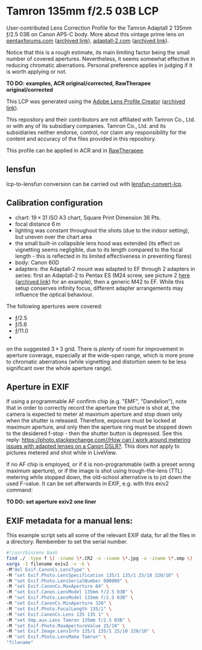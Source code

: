 # Tamron 135mm f/2.5 03B LCP

User-contributed Lens Correction Profile for the Tamron Adaptall 2 135mm ƒ/2.5 03B on Canon APS-C body. More about this vintage prime lens on [pentaxforums.com](https://www.pentaxforums.com/userreviews/tamron-adaptall-2-135mm-f-2-5-03b.html) ([archived link](https://web.archive.org/web/20220222084506/https://www.pentaxforums.com/userreviews/tamron-adaptall-2-135mm-f-2-5-03b.html)), [adaptall-2.com](http://www.adaptall-2.com/lenses/03B.html) ([archived link](https://web.archive.org/web/20220222084644/http://www.adaptall-2.com/lenses/03B.html)).

Notice that this is a rough estimate, its main limiting factor being the small number of covered apertures.
Nevertheless, it seems somewhat effective in reducing chromatic aberrations.
Personal preference applies in judging if it is worth applying or not.

**TO DO: examples, ACR original/corrected, RawTherapee original/corrected**

This LCP was generated using the [Adobe Lens Profile Creator](https://helpx.adobe.com/camera-raw/digital-negative.html#Adobe_Lens_Profile_Creator) ([archived link](https://web.archive.org/web/20220127035413/https://helpx.adobe.com/camera-raw/digital-negative.html)).

This repository and their contributors are not affiliated with Tamron Co., Ltd. or with any of its subsidiary companies. Tamron Co., Ltd. and its subsidiaries neither endorse, control, nor claim any responsibility for the content and accuracy of the files provided in this repository.

This profile can be applied in ACR and in [RawTherapee](https://rawpedia.rawtherapee.com/Lens/Geometry).

## lensfun

lcp-to-lensfun conversion can be carried out with [lensfun-convert-lcp](https://lensfun.github.io/manual/latest/lensfun-convert-lcp.html).

## Calibration configuration

- chart: 19&thinsp;×&thinsp;31 ISO A3 chart, Square Print Dimension 36 Pts.
- focal distance 6&thinsp;m
- lighting was constant throughout the shots (due to the indoor setting), but uneven over the chart area
- the small built-in collapsible lens hood was extended (its effect on vignetting seems negligible, due to its length compared to the focal length - this is reflected in its limited effectiveness in preventing flares)
- body: Canon 60D
- adapters: the Adaptall-2 mount was adapted to EF through 2 adapters in series: first an Adaptall-2 to Pentax ES (M24 screw, see picture 2 [here](https://www.pentaxforums.com/userreviews/adaptall-m42-screw-mount.html) ([archived link](https://web.archive.org/web/20220222092213/https://www.pentaxforums.com/userreviews/adaptall-m42-screw-mount.html)) for an example), then a generic M42 to EF. While this setup conserves infinity focus, different adapter arrangements may influence the optical behaviour.

The following apertures were covered:

- ƒ/2.5
- ƒ/5.6
- ƒ/11.0
- 
on the suggested 3&thinsp;×&thinsp;3 grid.
There is _plenty_ of room for improvement in aperture coverage, especially at the wide-open range, which is more prone to chromatic aberrations (while vignetting and distortion seem to be less significant over the whole aperture range).

## Aperture in EXIF

If using a programmable AF confirm chip (e.g. "EMF", "Dandelion"), note that in order to correctly record the aperture the picture is shot at, the camera is expected to meter at maximum aperture and stop down only when the shutter is released.
Therefore, exposure must be locked at maximum aperture, and only then the aperture ring must be stopped down to the desidered f-stop - then the shutter button is depressed. See this reply: [https://photo.stackexchange.com//How can I work around metering issues with adapted lenses on a Canon DSLR?](https://photo.stackexchange.com/a/22378).
This does not apply to pictures metered and shot while in LiveView.

If no AF chip is employed, or if it is non-programmable (with a preset wrong maximum aperture), or if the image is shot using trough-the-lens (TTL) metering while stopped down, the old-school alternative is to jot down the used F-value.
It can be set afterwards in EXIF, e.g. with this exiv2 command:

**TO DO: set aperture exiv2 one liner**

## EXIF metadata for a manual lens:

This example script sets all some of the relevant EXIF data, for all the files in a directory.
Rembember to set the serial number.

```bash
#!/usr/bin/env bash
find ./ -type f \( -iname \*.CR2 -o -iname \*.jpg -o -iname \*.xmp \) |
xargs -I filename exiv2 -v -k \
-M"del Exif.CanonCs.LensType" \
-M "set Exif.Photo.LensSpecification 135/1 135/1 25/10 320/10" \
-M "set Exif.Photo.LensSerialNumber 000000" \
-M "set Exif.CanonCs.MaxAperture 84" \
-M "set Exif.Canon.LensModel 135mm f/2.5 03B" \
-M "set Exif.Photo.LensModel 135mm f/2.5 03B" \
-M "set Exif.CanonCs.MinAperture 320" \
-M "set Exif.Photo.FocalLength 135/1" \
-M "set Exif.CanonCs.Lens 135 135 1" \
-M "set Xmp.aux.Lens Tamron 135mm f/2.5 03B" \
-M "set Exif.Photo.MaxApertureValue 25/10" \
-M "set Exif.Image.LensInfo 135/1 135/1 25/10 320/10" \
-M "set Exif.Photo.LensMake Tamron" \
"filename"
```




